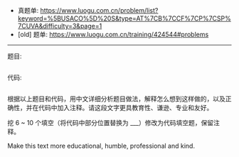 - 真题单: https://www.luogu.com.cn/problem/list?keyword=%5BUSACO%5D%20S&type=AT%7CB%7CCF%7CP%7CSP%7CUVA&difficulty=3&page=1
- [old] 题单: https://www.luogu.com.cn/training/424544#problems

---

题目:

```
```

代码:

```
```

根据以上题目和代码，用中文详细分析题目做法，解释怎么想到这样做的，以及正确性，并在代码中加入注释。请这段文字更具教育性、谦逊、专业和友好。

挖 6 ~ 10 个填空（将代码中部分位置替换为 ___）修改为代码填空题，保留注释。

Make this text more educational, humble, professional and kind.

